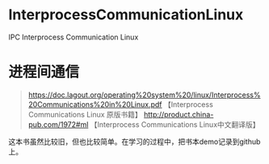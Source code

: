 # InterprocessCommunicationLinux
IPC Interprocess Communication Linux


# 进程间通信
>  https://doc.lagout.org/operating%20system%20/linux/Interprocess%20Communications%20in%20Linux.pdf 【Interprocess Communications Linux 原版书籍】
> http://product.china-pub.com/1972#ml 【Interprocess Communications Linux中文翻译版】

这本书虽然比较旧，但也比较简单。在学习的过程中，把书本demo记录到github上。